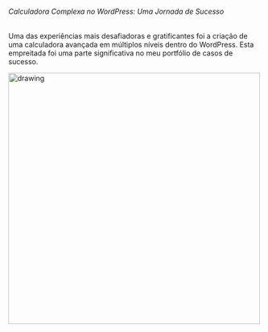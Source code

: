 ###### Calculadora Complexa no WordPress: Uma Jornada de Sucesso

Uma das experiências mais desafiadoras e gratificantes foi a criação de uma calculadora avançada em múltiplos níveis dentro do WordPress. Esta empreitada foi uma parte significativa no meu portfólio de casos de sucesso.

 <img src="https://cdn.glitch.global/543f764f-08a7-443f-91af-e28134e95405/calculadora.png?v=1693260322381" alt="drawing" width="500"/>
